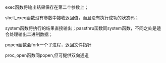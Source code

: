 exec函数将输出结果保存在第二个参数上；

shell_exec函数没有参数中接收返回值，而且没有执行成功的状态码；

system函数将执行的结果直接输出；passthru函数同system函数，不同之处是适合处理输出二进制数据；

popen函数会fork一个子进程，返回文件指针

proc_open函数同popen,但可提供双向通道